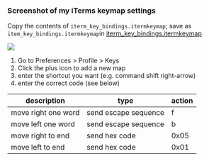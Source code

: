 ### Screenshot of my iTerms keymap settings

Copy the contents of `iterm_key_bindings.itermkeymap`; save as `item_key_bindings.itermkeymap`in [iterm_key_bindings.itermkeymap](https://github.com/akiryk/dev_environment_setup/blob/master/docs/iterm_key_bindings.itermkeymap)

<img style="-webkit-user-select: none;" src="https://lh3.googleusercontent.com/vM_KXHzuwLdPlHzDob8zTcuSAREfYVsnC6rJp8-aG5ssmhMjVQrpv8eGF3gwCbXIL2wVl1CRF1_Lqq5OOVMxdCN6o32v6OBwWI-wu0spno8MWlJpVVLUwxBSTeyZLKcqV2B5SJ37ZBTsFF7dUz3dPEwCSitHFKNZBCXYcYClF7LMmFPBMzM111UY0bAuE2E4TMtsrIW5lSQxB4pTWMPyX3A9t_yr782UkZDlB5Um5GA5NI9TmCb9vkWI8zIKBf0ZZQTrkW_i1YRPUH1tY7Y9PLOjV5_EbVbsnSkfZ2XWaTqfELnkfIEzHSnHargtLfIDAfD45EGmFCu-Ep7Yx0SZHTuWsMaV1fSZJCwCWJd0635m5N6OKnlpWK9JM3MpFh4Q5gL8dudjrTRZFR7F0AjhSkfe2rQKg5NJO5fJh9IU2JWsR3qoQShVk-Fy09VE-pvlghUWatunvmIYC-ybi0oadsIo55LOn5An9Pz2W88ZEHkFJWkAjtQJRvN4j0nU65_f0C5puiI-YGPJWGt0Jbn-bK0PbZNO1BQ6ML1h565Y0cOgJLBWQfxzPXpyH7sJjqutSL99WWsmuobq3e4uuyw78Uj5si01bOHnwW-f6Ypy1wrpx3Srxg_3eUKQ8_qzlFR8qIWJL_g43Sd2gcjpF_9lFKQuVVR4O5C1Ol5OQ5tTlj7GBXv1F5JJAQs1Y9gfmjv1hNghIYyJE5FNemWxyw=w954-h523-no">


1. Go to Preferences > Profile > Keys
2. Click the plus icon to add a new map
3. enter the shortcut you want (e.g. command shift right-arrow)
4. enter the correct code (see below)

| description | type | action |
| -- | -- | -- |
|move right one word | send escape sequence| f |
|move left one word | send escape sequence| b |
|move right to end | send hex code| 0x05 |
|move left to end | send hex code| 0x01 |
